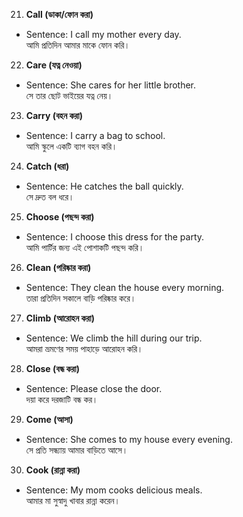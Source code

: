 21. **Call (ডাকা/ফোন করা)**  
- Sentence: I call my mother every day.  
  আমি প্রতিদিন আমার মাকে ফোন করি।

22. **Care (যত্ন নেওয়া)**  
- Sentence: She cares for her little brother.  
  সে তার ছোট ভাইয়ের যত্ন নেয়।

23. **Carry (বহন করা)**  
- Sentence: I carry a bag to school.  
  আমি স্কুলে একটি ব্যাগ বহন করি।

24. **Catch (ধরা)**  
- Sentence: He catches the ball quickly.  
  সে দ্রুত বল ধরে।

25. **Choose (পছন্দ করা)**  
- Sentence: I choose this dress for the party.  
  আমি পার্টির জন্য এই পোশাকটি পছন্দ করি।

26. **Clean (পরিষ্কার করা)**  
- Sentence: They clean the house every morning.  
  তারা প্রতিদিন সকালে বাড়ি পরিষ্কার করে।

27. **Climb (আরোহন করা)**  
- Sentence: We climb the hill during our trip.  
  আমরা ভ্রমণের সময় পাহাড়ে আরোহন করি।

28. **Close (বন্ধ করা)**  
- Sentence: Please close the door.  
  দয়া করে দরজাটি বন্ধ কর।

29. **Come (আসা)**  
- Sentence: She comes to my house every evening.  
  সে প্রতি সন্ধ্যায় আমার বাড়িতে আসে।

30. **Cook (রান্না করা)**  
- Sentence: My mom cooks delicious meals.  
  আমার মা সুস্বাদু খাবার রান্না করেন।
